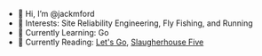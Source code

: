 - 👋 Hi, I’m @jackmford
- 👀 Interests: Site Reliability Engineering, Fly Fishing, and Running
- 🌱 Currently Learning: Go
- 📗 Currently Reading: [Let's Go](https://lets-go.alexedwards.net), [Slaugherhouse Five](https://www.goodreads.com/book/show/4981.Slaughterhouse_Five)

<!---
jackmford/jackmford is a ✨ special ✨ repository because its `README.md` (this file) appears on your GitHub profile.
You can click the Preview link to take a look at your changes.
--->
